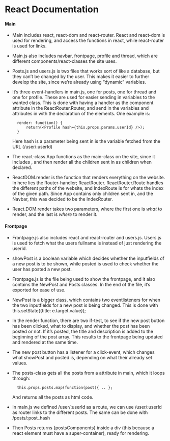 # React Documentation

#### Main

- Main includes react, react-dom and react-router. React and react-dom is used for rendering, and access the functions in react, while react-router is used for links.

- Main.js also includes navbar, frontpage, profile and thread, which are different components/react-classes the site uses.

- Posts.js and users.js is two files that works sort of like a database, but they can’t be changed by the user. This makes it easier to further develop the site, since we’re already using “dynamic” variables.

- It’s three event-handlers in main.js, one for posts, one for thread and one for profile. These are used for easier sending in variables to the wanted class. This is done with having a handler as the component attribute in the ReactRouter.Router, and send in the variables and attributes in with the declaration of the elements. One example is:
	
        render: function() {
            return(<Profile hash={this.props.params.userId} />);
  	    }

  Here hash is a parameter being sent in is the variable fetched from the URL  (/user/:userId)

- The react-class App functions as the main-class on the site, since it includes <Navbar />, and then render all the children sent in as children when declared.

- ReactDOM.render is the function that renders everything on the website. In here lies the Router-handler; ReactRouter. ReactRouter.Route handles the different paths of the website, and IndexRoute is for whats the index of the given path. Since App contains only children sent in, and the Navbar, this was decided to be the IndexRouter.

- React.DOM.render takes two parameters, where the first one is _what_ to render, and the last is _where_ to render it.

#### Frontpage

- Frontpage.js also includes react and react-router and users.js. Users.js is used to fetch what the users fullname is instead of just rendering the userid.

- showPost is a boolean variable which decides whether the inputfields of a new post is to be shown, while posted is used to check whether the user has posted a new post.

- Frontpage.js is the file being used to show the frontpage, and it also contains the NewPost and Posts classes. In the end of the file, it’s exported for ease of use.

- NewPost is a bigger class, which contains two eventlisteners for when the two inputfields for a new post is being changed. This is done with this.setState({title: e.target.value});

- In the render function, there are two if-test, to see if the new post button has been clicked, what to display, and whether the post has been posted or not. If it’s posted, the title and description is added to the beginning of the post array. This results to the frontpage being updated and rendered at the same time.

- The new post button has a listener for a click-event, which changes what showPost and posted is, depending on what their already set values.

- The posts-class gets all the posts from a attribute in main, which it loops through:

        this.props.posts.map(function(post){ .. }; 

    And returns all the posts as html code.

- In main.js we defined /user/:userId as a route, we can use /user/:userId as router links to the different posts. The same can be done with /posts/:post_hash

- Then Posts returns {postsComponents} inside a div (this because a react element must have a super-container), ready for rendering.
